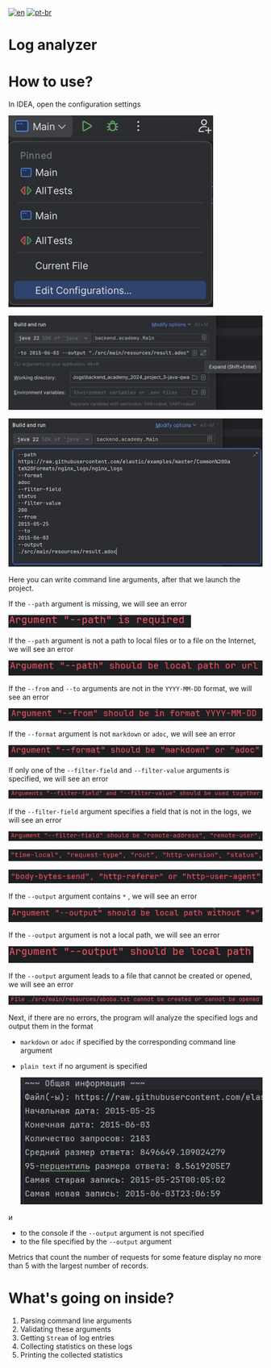 [![en](https://img.shields.io/badge/lang-en-red.svg)](https://github.com/central-university-dev/backend_academy_2024_project_3-java-qwatro2/blob/master/README.md)
[![pt-br](https://img.shields.io/badge/lang-ru-green.svg)](https://github.com/central-university-dev/backend_academy_2024_project_3-java-qwatro2/blob/master/README.ru.md)

# Log analyzer

# How to use?

In IDEA, open the configuration settings

![image.png](images/image.png)

![image.png](images/image%201.png)

![image.png](images/image%202.png)

Here you can write command line arguments, after that we launch the project.

If the `--path` argument is missing, we will see an error

![image.png](images/image%203.png)

If the `--path` argument is not a path to local files or to a file on the Internet, we will see an error

![image.png](images/image%204.png)

If the `--from` and `--to` arguments are not in the `YYYY-MM-DD` format, we will see an error

![image.png](images/image%205.png)

If the `--format` argument is not `markdown` or `adoc`, we will see an error

![image.png](images/image%206.png)

If only one of the `--filter-field` and `--filter-value` arguments is specified, we will see an error

![image.png](images/image%207.png)

If the `--filter-field` argument specifies a field that is not in the logs, we will see an error

![image.png](images/image%208.png)

![image.png](images/image%209.png)

![image.png](images/image%2010.png)

If the `--output` argument contains `*` , we will see an error

![image.png](images/image%2011.png)

If the `--output` argument is not a local path, we will see an error

![image.png](images/image%2012.png)

If the `--output` argument leads to a file that cannot be created or opened, we will see an error

![image.png](images/image%2013.png)

Next, if there are no errors, the program will analyze the specified logs and output them in the format

- `markdown` or `adoc` if specified by the corresponding command line argument
- `plain text` if no argument is specified

  ![image.png](images/image%2014.png)

и

- to the console if the `--output` argument is not specified
- to the file specified by the `--output` argument

Metrics that count the number of requests for some feature display no more than 5 with the largest number of records.

# What's going on inside?

1. Parsing command line arguments
2. Validating these arguments
3. Getting `Stream` of log entries
4. Collecting statistics on these logs
5. Printing the collected statistics
